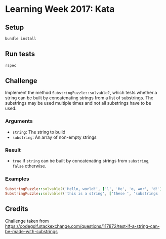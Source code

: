 # Learning Week 2017: Kata

## Setup

```sh
bundle install
```

## Run tests

```sh
rspec
```

## Challenge

Implement the method `SubstringPuzzle::solvable?`, which tests whether a string can be built by concatenating
strings from a list of substrings. The substrings may be used multiple times and not all substrings have to be used.

### Arguments
* `string`: The string to build
* `substring`: An array of non-empty strings


### Result
* `true` if `string` can be built by concatenating strings from `substring`, `false` otherwise.


### Examples

```rb
SubstringPuzzle::solvable?('Hello, world!', ['l', 'He', 'o, wor', 'd!']) #true
SubstringPuzzle::solvable?('this is a string', ['these ', 'substrings ', 'do ', 'not ', 'match']) #false
```

## Credits

Challenge taken from https://codegolf.stackexchange.com/questions/117872/test-if-a-string-can-be-made-with-substrings
